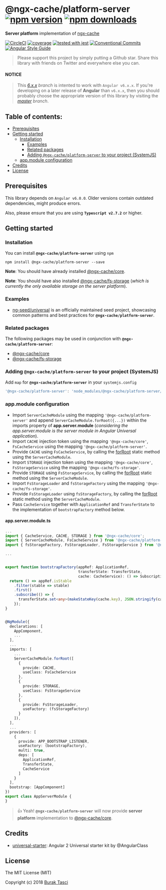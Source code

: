 # @ngx-cache/platform-server [![npm version](https://badge.fury.io/js/%40ngx-cache%2Fplatform-server.svg)](https://www.npmjs.com/package/@ngx-cache/platform-server) [![npm downloads](https://img.shields.io/npm/dm/%40ngx-cache%2Fplatform-server.svg)](https://www.npmjs.com/package/@ngx-cache/platform-server)
**Server platform** implementation of [ngx-cache]

[![CircleCI](https://circleci.com/gh/fulls1z3/ngx-cache.svg?style=shield)](https://circleci.com/gh/fulls1z3/ngx-cache)
[![coverage](https://codecov.io/github/fulls1z3/ngx-cache/coverage.svg?branch=master)](https://codecov.io/gh/fulls1z3/ngx-cache)
[![tested with jest](https://img.shields.io/badge/tested_with-jest-99424f.svg)](https://github.com/facebook/jest)
[![Conventional Commits](https://img.shields.io/badge/Conventional%20Commits-1.0.0-yellow.svg)](https://conventionalcommits.org)
[![Angular Style Guide](https://mgechev.github.io/angular2-style-guide/images/badge.svg)](https://angular.io/styleguide)

> Please support this project by simply putting a Github star. Share this library with friends on Twitter and everywhere else you can.

#### NOTICE
> This *[6.x.x] branch* is intented to work with `Angular v6.x.x`. If you're developing on a later release of **Angular**
than `v6.x.x`, then you should probably choose the appropriate version of this library by visiting the *[master] branch*.

## Table of contents:
- [Prerequisites](#prerequisites)
- [Getting started](#getting-started)
  - [Installation](#installation)
	- [Examples](#examples)
	- [Related packages](#related-packages)
	- [Adding `@ngx-cache/platform-server` to your project (SystemJS)](#adding-systemjs)
  - [app.module configuration](#appmodule-config)
- [Credits](#credits)
- [License](#license)

## <a name="prerequisites"></a> Prerequisites
This library depends on `Angular v6.0.0`. Older versions contain outdated dependencies, might produce errors.

Also, please ensure that you are using **`Typescript v2.7.2`** or higher.

## <a name="getting-started"> Getting started
### <a name="installation"> Installation
You can install **`@ngx-cache/platform-server`** using `npm`
```
npm install @ngx-cache/platform-server --save
```

**Note**: You should have already installed [@ngx-cache/core].

**Note**: You should have also installed [@ngx-cache/fs-storage] (*which is currently the only available storage on the
server platform*).

### <a name="examples"></a> Examples
- [ng-seed/universal] is an officially maintained seed project, showcasing common patterns and best practices for **`@ngx-cache/platform-server`**.

### <a name="related-packages"></a> Related packages
The following packages may be used in conjunction with **`@ngx-cache/platform-server`**:
- [@ngx-cache/core]
- [@ngx-cache/fs-storage]

### <a name="adding-systemjs"></a> Adding `@ngx-cache/platform-server` to your project (SystemJS)
Add `map` for **`@ngx-cache/platform-server`** in your `systemjs.config`
```javascript
'@ngx-cache/platform-server': 'node_modules/@ngx-cache/platform-server/bundles/platform-server.umd.min.js'
```

### <a name="appmodule-config"></a> app.module configuration
- Import `ServerCacheModule`  using the mapping `'@ngx-cache/platform-server'` and append `ServerCacheModule.forRoot({...})`
within the imports property of **app.server.module** (*considering the app.server.module is the server module in Angular
Universal application*).
- Import `CACHE` injection token using the mapping `'@ngx-cache/core'`, `FsCacheService` using the mapping `'@ngx-cache/platform-server'`.
- Provide `CACHE` using `FsCacheService`, by calling the [forRoot] static method using the `ServerCacheModule`.
- Import `STORAGE` injection token using the mapping `'@ngx-cache/core'`, `FsStorageService` using the mapping `'@ngx-cache/fs-storage'`.
- Provide `STORAGE` using `FsStorageService`, by calling the [forRoot] static method using the `ServerCacheModule`.
- Import `FsStorageLoader` and `fsStorageFactory` using the mapping `'@ngx-cache/fs-storage'`.
- Provide `FsStorageLoader` using `fsStorageFactory`, by calling the [forRoot] static method using the `ServerCacheModule`.
- Pass `CacheService` together with `ApplicationRef` and `TransferState` to the implementation of `bootstrapFactory` method
below.

#### app.server.module.ts
```TypeScript
...
import { CacheService, CACHE, STORAGE } from '@ngx-cache/core';
import { ServerCacheModule, FsCacheService } from '@ngx-cache/platform-server';
import { fsStorageFactory, FsStorageLoader, FsStorageService } from '@ngx-cache/fs-storage';

...


export function bootstrapFactory(appRef: ApplicationRef,
                                 transferState: TransferState,
                                 cache: CacheService): () => Subscription {
  return () => appRef.isStable
    .filter(stable => stable)
    .first()
    .subscribe(() => {
      transferState.set<any>(makeStateKey(cache.key), JSON.stringify(cache.dehydrate()));
    });
}


@NgModule({
  declarations: [
    AppComponent,
    ...
  ],
  ...
  imports: [
    ...
    ServerCacheModule.forRoot([
      {
        provide: CACHE,
        useClass: FsCacheService
      },
      {
        provide: STORAGE,
        useClass: FsStorageService
      },
      {
        provide: FsStorageLoader,
        useFactory: (fsStorageFactory)
      }
    ]),
  ],
  ...
  providers: [
    {
      provide: APP_BOOTSTRAP_LISTENER,
      useFactory: (bootstrapFactory),
      multi: true,
      deps: [
        ApplicationRef,
        TransferState,
        CacheService
      ]
    }
  ],
  bootstrap: [AppComponent]
})
export class AppServerModule {
}
```

> :+1: Yeah! **`@ngx-cache/platform-server`** will now provide **server platform** implementation to [@ngx-cache/core].

## <a name="credits"></a> Credits
- [universal-starter](https://github.com/angular/universal-starter): Angular 2 Universal starter kit by @AngularClass

## <a name="license"></a> License
The MIT License (MIT)

Copyright (c) 2018 [Burak Tasci]

[master]: https://github.com/ngx-cache/core/tree/master
[6.x.x]: https://github.com/ngx-cache/core/tree/6.x.x
[ngx-cache]: https://github.com/fulls1z3/ngx-cache
[ng-seed/universal]: https://github.com/ng-seed/universal
[@ngx-cache/core]: https://github.com/fulls1z3/ngx-cache/tree/master/packages/@ngx-cache/core
[@ngx-cache/fs-storage]: https://github.com/fulls1z3/ngx-cache/tree/master/packages/@ngx-cache/fs-storage
[forRoot]: https://angular.io/docs/ts/latest/guide/ngmodule.html#!#core-for-root
[Burak Tasci]: https://github.com/fulls1z3
